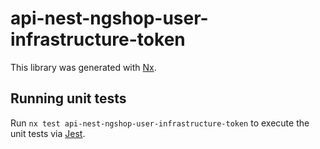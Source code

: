 # api-nest-ngshop-user-infrastructure-token

This library was generated with [Nx](https://nx.dev).

## Running unit tests

Run `nx test api-nest-ngshop-user-infrastructure-token` to execute the unit tests via [Jest](https://jestjs.io).
